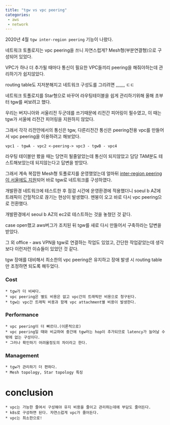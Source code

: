 ```yaml
---
title: "tgw vs vpc peering"
categories:
 - aws
 - network
---
```

2020년 4월 ```tgw inter-region peering``` 기능이 나왔다.

네트워크 토폴로지는 vpc peering을 쓰니 자연스럽게? Mesh형(부분연결형)으로 구성되어 있었다.

VPC가 하나 더 추가될 때마다 통신이 필요한 VPC들끼리 peering을 해줘야하는데 관리하기가 쉽지않았다.

routing table도 지저분해지고 네트워크 구성도를 그리려면 ,,,,,,, ㄷㄷ

네트워크 토폴로지를 Star형으로 바꾸어 라우팅테이블을 쉽게 관리하기위해 올해 초부터 tgw를 써보려고 했다.

우리는 버지니아와 서울리전 두군데를 쓰기때문에 리전간 피어링이 필수였고, 이 때는 tgw가 서울에 리전간 피어링을 지원하지 않았다.

그래서 각각 리전안에서의 통신은 tgw, 다른리전간 통신은 peering전용 vpc를 만들어서 vpc peering을 이용하려고 해보았다.

```console
vpc1 - tgwA - vpc2 <-peering-> vpc3 - tgwB - vpc4
```

라우팅 테이블만 봤을 때는 당연히 될줄알았는데 통신이 되지않았고 담당 TAM분도 테스트해보았는데 되지않는다고 답변을 받았다.

그래서 계속 복잡한 Mesh형 토폴로지를 운영했었는데 얼마뒤 [inter-region peering이 서울에도 지원](https://aws.amazon.com/about-aws/whats-new/2020/04/aws-transit-gateway-now-supports-inter-region-peering-in-11-additional-regions/)되어 바로 tgw로 네트워크를 구성하였다.

개발환경 네트워크에 테스트한 후 점검 시간에 운영환경에 적용했더니 soeul b AZ에 트래픽이 간헐적으로 끊기는 현상이 발생했다. 멘붕이 오고 바로 다시 vpc peering으로 전환했다.

개발환경에서 seoul b AZ의 ec2로 테스트하는 것을 놓쳤던 것 같다.

case open했고 aws버그가 조치된 뒤 tgw를 새로 다시 만들어서 구축하라는 답변을 받았다.

그 외 office - aws VPN을 tgw로 연결하는 작업도 있었고, 간단한 작업같았는데 생각보다 이런저런 이슈들이 있었던 것 같다.

tgw 장애를 대비해서 최소한의 vpc peering은 유지하고 장애 발생 시 routing table만 조정하면 되도록 해두었다.

### Cost
    * tgw가 더 비싸다.
    * vpc peering은 별도 비용은 없고 vpc간의 트래픽만 비용으로 청구된다.
    * tgw는 vpc간 트래픽 비용과 함께 vpc attachment별 비용이 발생한다.

### Performance
    * vpc peering이 더 빠르다.(이론적으로)
    * vpc peering일 때와 비교하여 중간에 tgw라는 hop이 추가되므로 latency가 늘어날 수 밖에 없는 구성이다.
    * 그러나 확인하기 어려울정도의 차이라고 한다.

### Management
    * tgw가 관리하기 더 편하다.
    * Mesh topology, Star topology 특징

# conclusion
    * vpc는 가능한 줄여서 구성해야 유지 비용을 줄이고 관리하는데에 부담도 줄어든다.
    * k8s로 구성하면 된다. 자연스럽게 vpc가 줄어든다.
    * vpc는 최소한으로!